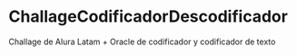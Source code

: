 # ChallageCodificadorDescodificador
Challage de Alura Latam + Oracle de codificador y codificador de texto
